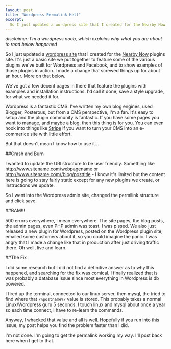 ```yaml
---
layout: post
title: "Wordpress Permalink Hell"
excerpt:
  So I just updated a wordpress site that I created for the Nearby Now plugins. It's just a basic site we put together to feature some of the various plugins we've built for Wordpress and Facebook, and to show examples of those plugins in action. I made a change that screwed things up for about an hour.
---
```


*disclaimer: I'm a wordpress noob, which explains why what you are about to read below happened*

So I just updated a [wordpress site](http://partners.nearbynow.co/) that I created for the [Nearby Now](http://www.nearbynow.co) plugins site. It's just a basic site we put together to feature some of the various plugins we've built for Wordpress and Facebook, and to show examples of those plugins in action. I made a change that screwed things up for about an hour. More on that below.

We've got a few decent pages in there that feature the plugins with examples and installation instructions. I'd call it done, save a style upgrade, for what we needed it for. 

Wordpress is a fantastic CMS. I've written my own blog engines, used Blogger, Posterous, but from a CMS perspective, I'm a fan. It's easy to setup and the plugin community is fantastic. If you have some pages you want to manage, and maybe a blog, then this thing is for you. You can even hook into things like [Stripe](http://www.stripe.com) if you want to turn your CMS into an e-commerice site with little effort.

But that doesn't mean I know how to use it...

##Crash and Burn

I wanted to update the URl structure to be user friendly. Something like http://www.sitename.com/webpagename or http://www.sitename.com//blog/posttitle - I know it's limited but the content here is going to stay fairly static except for any new plugins we create, or instructions we update.

So I went into the Wordpress admin site, changed the permilink structure and click save.

##BAM!!!

500 errors everywhere, I mean everywhere. The site pages, the blog posts, the admin pages, even PHP admin was toast. I was pissed. We also just released a new plugin for Wordpress, posted on the Wordpress plugin site, emailed some customers about it, so you could imagine the panic. I was angry that I made a change like that in production after just driving traffic there. Oh well, live and learn.

##The Fix

I did some research but I did not find a definitive answer as to why this happened, and searching for the fix was comical. I finally realized that is was probably a database issue since most everything in Wordpress is db powered.

I fired up the terminal, connected to our linux server, then mysql, the tried to find where that `/%postname%/` value is stored. This probably takes a normal Linux/Wordpress guru 5 seconds. I touch linux and mysql about once a year so each time connect, I have to re-learn the commands.

Anyway, I whacked that value and all is well. Hopefully if you run into this issue, my post helps you find the problem faster than I did.

I'm not done. I'm going to get the permalink working my way. I'll post back here when I get to that.